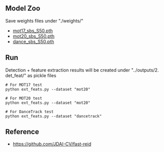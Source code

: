 ## Model Zoo
Save weights files under "./weights/"
  - [mot17_sbs_S50.pth](https://drive.google.com/file/d/1XpC27lWBL-wSf-9ceh2fsnAQeOGlirig/view?usp=drive_link)
  - [mot20_sbs_S50.pth](https://drive.google.com/file/d/1UiVMWtGf-ktGRUFRfp2L5UaAiUk8jZCR/view?usp=drive_link)
  - [dance_sbs_S50.pth](https://drive.google.com/file/d/1JZj__3I94X60s6JLTWbHAB-nR3pU0CCp/view?usp=drive_link)


## Run
Detection + feature extraction results will be created under "../outputs/2. det_feat/" as pickle files
```
# For MOT17 test
python ext_feats.py --dataset "mot20"

# For MOT20 test
python ext_feats.py --dataset "mot20"

# For DanceTrack test
python ext_feats.py --dataset "dancetrack"
```


## Reference
  - https://github.com/JDAI-CV/fast-reid
